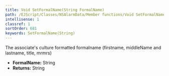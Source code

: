 ```yaml
---
title: Void SetFormalName(String FormalName)
path: /EJScript/Classes/NSAlarmData/Member functions/Void SetFormalName(String p_0)
intellisense: 1
classref: 1
sortOrder: 681
keywords: SetFormalName(String)
---
```



The associate's culture formatted formalname (firstname, middleName and lastname, title, mrmrs)



* **FormalName:** String
* **Returns:** String


